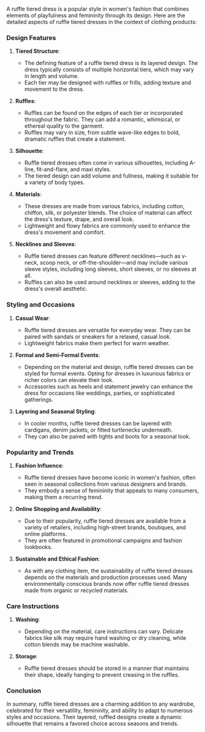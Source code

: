 A ruffle tiered dress is a popular style in women's fashion that combines elements of playfulness and femininity through its design. Here are the detailed aspects of ruffle tiered dresses in the context of clothing products:

### Design Features

1. **Tiered Structure**:
   - The defining feature of a ruffle tiered dress is its layered design. The dress typically consists of multiple horizontal tiers, which may vary in length and volume.
   - Each tier may be designed with ruffles or frills, adding texture and movement to the dress.

2. **Ruffles**:
   - Ruffles can be found on the edges of each tier or incorporated throughout the fabric. They can add a romantic, whimsical, or ethereal quality to the garment.
   - Ruffles may vary in size, from subtle wave-like edges to bold, dramatic ruffles that create a statement.

3. **Silhouette**:
   - Ruffle tiered dresses often come in various silhouettes, including A-line, fit-and-flare, and maxi styles.
   - The tiered design can add volume and fullness, making it suitable for a variety of body types.

4. **Materials**:
   - These dresses are made from various fabrics, including cotton, chiffon, silk, or polyester blends. The choice of material can affect the dress's texture, drape, and overall look.
   - Lightweight and flowy fabrics are commonly used to enhance the dress's movement and comfort.

5. **Necklines and Sleeves**:
   - Ruffle tiered dresses can feature different necklines—such as v-neck, scoop neck, or off-the-shoulder—and may include various sleeve styles, including long sleeves, short sleeves, or no sleeves at all.
   - Ruffles can also be used around necklines or sleeves, adding to the dress's overall aesthetic.

### Styling and Occasions

1. **Casual Wear**:
   - Ruffle tiered dresses are versatile for everyday wear. They can be paired with sandals or sneakers for a relaxed, casual look.
   - Lightweight fabrics make them perfect for warm weather.

2. **Formal and Semi-Formal Events**:
   - Depending on the material and design, ruffle tiered dresses can be styled for formal events. Opting for dresses in luxurious fabrics or richer colors can elevate their look.
   - Accessories such as heels and statement jewelry can enhance the dress for occasions like weddings, parties, or sophisticated gatherings.

3. **Layering and Seasonal Styling**:
   - In cooler months, ruffle tiered dresses can be layered with cardigans, denim jackets, or fitted turtlenecks underneath.
   - They can also be paired with tights and boots for a seasonal look.

### Popularity and Trends

1. **Fashion Influence**:
   - Ruffle tiered dresses have become iconic in women's fashion, often seen in seasonal collections from various designers and brands.
   - They embody a sense of femininity that appeals to many consumers, making them a recurring trend.

2. **Online Shopping and Availability**:
   - Due to their popularity, ruffle tiered dresses are available from a variety of retailers, including high-street brands, boutiques, and online platforms.
   - They are often featured in promotional campaigns and fashion lookbooks.

3. **Sustainable and Ethical Fashion**:
   - As with any clothing item, the sustainability of ruffle tiered dresses depends on the materials and production processes used. Many environmentally conscious brands now offer ruffle tiered dresses made from organic or recycled materials.

### Care Instructions

1. **Washing**:
   - Depending on the material, care instructions can vary. Delicate fabrics like silk may require hand washing or dry cleaning, while cotton blends may be machine washable.
  
2. **Storage**:
   - Ruffle tiered dresses should be stored in a manner that maintains their shape, ideally hanging to prevent creasing in the ruffles.

### Conclusion

In summary, ruffle tiered dresses are a charming addition to any wardrobe, celebrated for their versatility, femininity, and ability to adapt to numerous styles and occasions. Their layered, ruffled designs create a dynamic silhouette that remains a favored choice across seasons and trends.